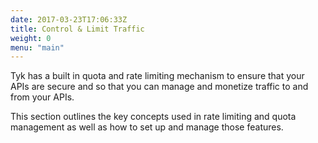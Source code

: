 ```yaml
---
date: 2017-03-23T17:06:33Z
title: Control & Limit Traffic
weight: 0
menu: "main"
---
```


Tyk has a built in quota and rate limiting mechanism to ensure that your APIs are secure and so that you can manage and monetize traffic to and from your APIs.

This section outlines the key concepts used in rate limiting and quota management as well as how to set up and manage those features.